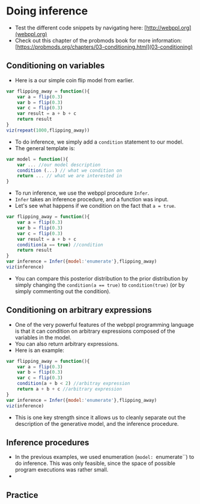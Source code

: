 # Doing inference 

- Test the different code snippets by navigating here: [http://webppl.org](webppl.org)
- Check out this chapter of the probmods book for more information: [https://probmods.org/chapters/03-conditioning.html](03-conditioning)

## Conditioning on variables 

- Here is a our simple coin flip model from earlier. 

```javascript
var flipping_away = function(){
    var a = flip(0.3)
    var b = flip(0.3)
    var c = flip(0.3)
    var result = a + b + c
    return result
}
viz(repeat(1000,flipping_away))
```

- To do inference, we simply add a `condition` statement to our model. 
- The general template is: 

```javascript
var model = function(){
    var ... //our model description
    condition (...) // what we condition on
    return ... // what we are interested in
}
```

- To run inference, we use the webppl procedure `Infer`. 
- `Infer` takes an inference procedure, and a function was input. 
- Let's see what happens if we condition on the fact that `a = true`.

```javascript
var flipping_away = function(){
    var a = flip(0.3)
    var b = flip(0.3)
    var c = flip(0.3)
    var result = a + b + c
    condition(a == true) //condition
    return result
}
var inference = Infer({model:'enumerate'},flipping_away)
viz(inference)
```

- You can compare this posterior distribution to the prior distribution by simply changing the `condition(a == true)` to `condition(true)` (or by simply commenting out the condition). 

## Conditioning on arbitrary expressions 

- One of the very powerful features of the webppl programming language is that it can condition on arbitrary expressions composed of the variables in the model. 
- You can also return arbitrary expressions. 
- Here is an example: 

```javascript
var flipping_away = function(){
    var a = flip(0.3)
    var b = flip(0.3)
    var c = flip(0.3)
    condition(a + b < 2) //arbitray expression
    return a + b + c //arbitrary expression
}
var inference = Infer({model:'enumerate'},flipping_away)
viz(inference)
```

- This is one key strength since it allows us to cleanly separate out the description of the generative model, and the inference procedure. 

## Inference procedures 

- In the previous examples, we used enumeration (`model: `enumerate``) to do inference. This was only feasible, since the space of possible program executions was rather small. 
- 

## Practice 